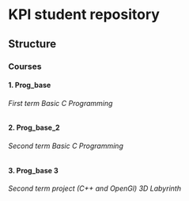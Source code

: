 # KPI student repository
## Structure
### Courses
#### 1. Prog_base
###### First term Basic C Programming 
#### 2. Prog_base_2
###### Second term Basic C Programming 
#### 3. Prog_base 3
###### Second term project (C++ and OpenGl) 3D Labyrinth

